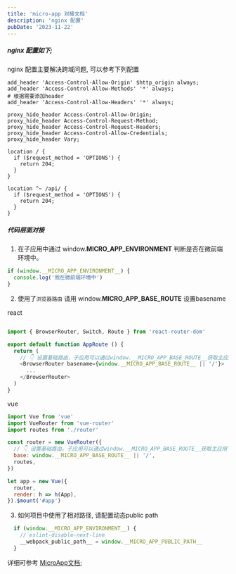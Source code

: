 ```yaml
---
title: 'micro-app 对接文档'
description: 'nginx 配置'
pubDate: '2023-11-22'
---
```


##### nginx 配置如下;
nginx 配置主要解决跨域问题, 可以参考下列配置

``` nginx
add_header 'Access-Control-Allow-Origin' $http_origin always;
add_header 'Access-Control-Allow-Methods' '*' always;
# 根据需要添加header
add_header 'Access-Control-Allow-Headers' '*' always;

proxy_hide_header Access-Control-Allow-Origin;
proxy_hide_header Access-Control-Request-Method;
proxy_hide_header Access-Control-Request-Headers;
proxy_hide_header Access-Control-Allow-Credentials;
proxy_hide_header Vary;

location / {
  if ($request_method = 'OPTIONS') {
    return 204;
  }
}

location ^~ /api/ {
  if ($request_method = 'OPTIONS') {
    return 204;
  }
}
```

##### 代码层面对接

1. 在子应用中通过 window.__MICRO_APP_ENVIRONMENT__ 判断是否在微前端环境中。
```js
if (window.__MICRO_APP_ENVIRONMENT__) {
  console.log('我在微前端环境中')
}
```

2. 使用了`浏览器路由` 请用 window.__MICRO_APP_BASE_ROUTE__ 设置basename

react
```js

import { BrowserRouter, Switch, Route } from 'react-router-dom'

export default function AppRoute () {
  return (
    // 👇 设置基础路由，子应用可以通过window.__MICRO_APP_BASE_ROUTE__获取主应用下发的baseroute，如果没有设置baseroute属性，则此值默认为空字符串
    <BrowserRouter basename={window.__MICRO_APP_BASE_ROUTE__ || '/'}>
      ...
    </BrowserRouter>
  )
}

```

vue
```js 
import Vue from 'vue'
import VueRouter from 'vue-router'
import routes from './router'

const router = new VueRouter({
  // 👇 设置基础路由，子应用可以通过window.__MICRO_APP_BASE_ROUTE__获取主应用下发的baseroute，如果没有设置baseroute属性，则此值默认为空字符串
  base: window.__MICRO_APP_BASE_ROUTE__ || '/',
  routes,
})

let app = new Vue({
  router,
  render: h => h(App),
}).$mount('#app')

```

3. 如何项目中使用了相对路径, 请配置动态public path
  
``` js
  if (window.__MICRO_APP_ENVIRONMENT__) {
    // eslint-disable-next-line
    __webpack_public_path__ = window.__MICRO_APP_PUBLIC_PATH__
  }
```

详细可参考 [MicroApp文档](https://zeroing.jd.com/docs.html#/zh-cn/framework/vue);

<!-- 主要有3个点需要注意: 
1. 路由basepath;
2. 相对路径 需配置动态 publicPath;
3. 跨域问题 参考nginx 配置;
 -->


